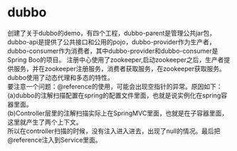# dubbo
创建了关于dubbo的demo，有四个工程，dubbo-parent是管理公共jar包，dubbo-api是提供了公共接口和公用的pojo，dubbo-provider作为生产者，dubbo-consumer作为消费者，其中dubbo-provider和dubbo-consumer是Spring Boo的项目。
注册中心使用了zookeeper,启动zookeeper之后，生产者提供服务，并在zookeeper注册服务，消费者获取服务，在zookeeper获取服务。<br>
dubbo使用了动态代理和多态的特性。<br>
要注意一个问题：@reference的使用，可能会出现空指针的异常。原因如下：<br>
              (a)dubbo的注解扫描配置在spring的配置文件里面，也就是说实例化在spring容器里面。<br>
              (b)Controller层里的注解扫描实际上在SpringMVC里面，也就是在子容器里面，这里就产生了两个上下文。<br>
所以在controller扫描的时候，没有注入进入进去，出现了null的情况。最后把@reference注入到Service里面。
              
